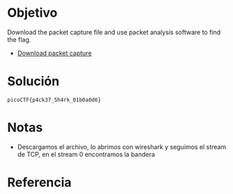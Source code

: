 # Objetivo
Download the packet capture file and use packet analysis software to find the flag.

- [Download packet capture](https://artifacts.picoctf.net/c/196/network-dump.flag.pcap)
# Solución
```
picoCTF{p4ck37_5h4rk_01b0a0d6}
```
# Notas
- Descargamos el archivo, lo abrimos con wireshark y seguimos el stream de TCP, en el stream 0 encontramos la bandera
# Referencia